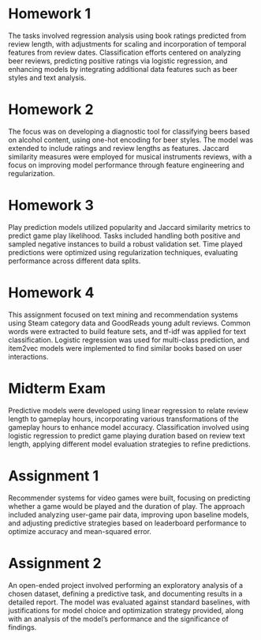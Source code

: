# Homework 1
The tasks involved regression analysis using book ratings predicted from review length, with adjustments for scaling and incorporation of temporal features from review dates. Classification efforts centered on analyzing beer reviews, predicting positive ratings via logistic regression, and enhancing models by integrating additional data features such as beer styles and text analysis.

# Homework 2
The focus was on developing a diagnostic tool for classifying beers based on alcohol content, using one-hot encoding for beer styles. The model was extended to include ratings and review lengths as features. Jaccard similarity measures were employed for musical instruments reviews, with a focus on improving model performance through feature engineering and regularization.

# Homework 3
Play prediction models utilized popularity and Jaccard similarity metrics to predict game play likelihood. Tasks included handling both positive and sampled negative instances to build a robust validation set. Time played predictions were optimized using regularization techniques, evaluating performance across different data splits.

# Homework 4
This assignment focused on text mining and recommendation systems using Steam category data and GoodReads young adult reviews. Common words were extracted to build feature sets, and tf-idf was applied for text classification. Logistic regression was used for multi-class prediction, and item2vec models were implemented to find similar books based on user interactions.

# Midterm Exam
Predictive models were developed using linear regression to relate review length to gameplay hours, incorporating various transformations of the gameplay hours to enhance model accuracy. Classification involved using logistic regression to predict game playing duration based on review text length, applying different model evaluation strategies to refine predictions.

# Assignment 1
Recommender systems for video games were built, focusing on predicting whether a game would be played and the duration of play. The approach included analyzing user-game pair data, improving upon baseline models, and adjusting predictive strategies based on leaderboard performance to optimize accuracy and mean-squared error.

# Assignment 2
An open-ended project involved performing an exploratory analysis of a chosen dataset, defining a predictive task, and documenting results in a detailed report. The model was evaluated against standard baselines, with justifications for model choice and optimization strategy provided, along with an analysis of the model’s performance and the significance of findings.


